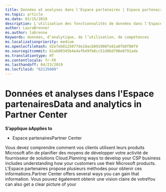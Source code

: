 ```yaml
---
title: Données et analyses dans l'Espace partenaires | Espace partenaires
ms.topic: article
ms.date: 03/15/2019
description: L'utilisation des fonctionnalités de données dans l'Espace partenaires vous permet de mieux comprendre les besoins des clients
author: LauraBrenner
ms.author: labrenne
Keywords: données, d’analytique, de l’utilisation, de compétences
ms.localizationpriority: medium
ms.openlocfilehash: d2efeb8125077de10acb891908fe81a0fb0f00f9
ms.sourcegitcommit: b1ab80345b4e4af649fb8cc51d96d798e0791ade
ms.translationtype: HT
ms.contentlocale: fr-FR
ms.lasthandoff: 04/23/2019
ms.locfileid: "62135609"
---
```

# <a name="data-and-analytics-in-partner-center"></a><span data-ttu-id="01f73-104">Données et analyses dans l'Espace partenaires</span><span class="sxs-lookup"><span data-stu-id="01f73-104">Data and analytics in Partner Center</span></span>

<span data-ttu-id="01f73-105">**S’applique à**</span><span class="sxs-lookup"><span data-stu-id="01f73-105">**Applies to**</span></span>

- <span data-ttu-id="01f73-106">Espace partenaires</span><span class="sxs-lookup"><span data-stu-id="01f73-106">Partner Center</span></span>

<span data-ttu-id="01f73-107">Vous devez comprendre comment vos clients utilisent leurs produits Microsoft afin de planifier des moyens de développer votre activité de fournisseur de solutions Cloud.</span><span class="sxs-lookup"><span data-stu-id="01f73-107">Planning ways to develop your CSP business includes understanding how your customers use their Microsoft products.</span></span> <span data-ttu-id="01f73-108">L'Espace partenaires propose plusieurs méthodes pour obtenir ces informations.</span><span class="sxs-lookup"><span data-stu-id="01f73-108">Partner Center offers several ways you can gain that information.</span></span> <span data-ttu-id="01f73-109">Vous pouvez également obtenir une vision claire de votre</span><span class="sxs-lookup"><span data-stu-id="01f73-109">You can also get a clear picture of your</span></span> 